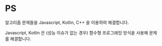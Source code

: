 # PS
알고리즘 문제들을 Javascript, Kotlin, C++ 을 이용하여 해결합니다. 

Javascript, Kotlin 은 (성능 이슈가 없는 경우) 함수형 프로그래밍 방식을 사용해 문제를 해결합니다. 

